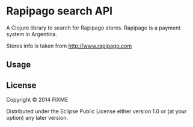 # Rapipago search API

A Clojure library to search for Rapipago stores. Rapipago is a payment system in Argentina.

Stores info is taken from http://www.rapipago.com

## Usage


## License

Copyright © 2014 FIXME

Distributed under the Eclipse Public License either version 1.0 or (at
your option) any later version.
